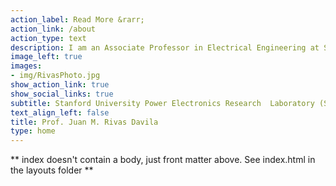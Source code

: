 ```yaml
---
action_label: Read More &rarr;
action_link: /about
action_type: text
description: I am an Associate Professor in Electrical Engineering at Stanford University. I joined Stanford in 2014 after serving two years as an Assistant Professor in the EECS department at the University of Michigan, Ann Arbor. From 2007 to 2011 I worked as a senior power electronics engineering at the GE Global Research Center at Niskayuna, NY, where I work developing MRI compatible switched-mode power supplies, solar inverters, and in many other power electronics projects. I got my undergraduate degree from the Monterrey Institute of Technology, Mexico City (1998), and the M.S. (2003) and Sc.D.  (2006) from MIT. My research interests include power electronics, resonant converters, resonant gate drive techniques, high-frequency magnetics, and finding new applications for power converters.
image_left: true
images:
- img/RivasPhoto.jpg
show_action_link: true
show_social_links: true
subtitle: Stanford University Power Electronics Research  Laboratory (SUPER-Lab)
text_align_left: false
title: Prof. Juan M. Rivas Davila
type: home
---
```


** index doesn't contain a body, just front matter above.
See index.html in the layouts folder **
